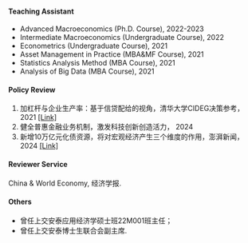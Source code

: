 #### Teaching Assistant
* Advanced Macroeconomics (Ph.D. Course), 2022-2023
* Intermediate Macroeconomics (Undergraduate Course), 2022
* Econometrics (Undergraduate Course), 2021
* Asset Management in Practice (MBA&MF Course), 2021
* Statistics Analysis Method (MBA Course), 2021
* Analysis of Big Data (MBA Course), 2021

#### Policy Review
1. 加杠杆与企业生产率：基于信贷配给的视角，清华大学CIDEG决策参考，2021 [[Link]](https://mp.weixin.qq.com/s/93GahfPGOD0daktdvaugMA)
2. 健全普惠金融业务机制，激发科技创新创造活力， 2024
3. 新增10万亿元化债资源，将对宏观经济产生三个维度的作用，澎湃新闻，2024 [[Link]](https://m.thepaper.cn/newsDetail_forward_29289953) 

#### Reviewer Service
China & World Economy, 经济学报.

#### Others
* 曾任上交安泰应用经济学硕士班22M001班主任；
* 曾任上交安泰博士生联合会副主席.
